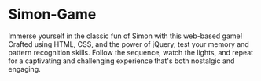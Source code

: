 # Simon-Game
Immerse yourself in the classic fun of Simon with this web-based game! Crafted using HTML, CSS, and the power of jQuery, test your memory and pattern recognition skills. Follow the sequence, watch the lights, and repeat for a captivating and challenging experience that's both nostalgic and engaging.
